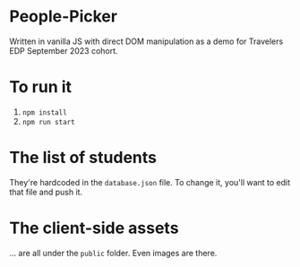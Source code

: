 # People-Picker

Written in vanilla JS with direct DOM manipulation as a demo for Travelers EDP September 2023 cohort.

# To run it
1. `npm install`
2. `npm run start`

# The list of students
They're hardcoded in the `database.json` file. To change it, you'll want to edit that file and push it.

# The client-side assets
... are all under the `public` folder. Even images are there.